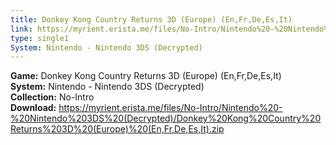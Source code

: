 ```yaml
---
title: Donkey Kong Country Returns 3D (Europe) (En,Fr,De,Es,It)
link: https://myrient.erista.me/files/No-Intro/Nintendo%20-%20Nintendo%203DS%20(Decrypted)/Donkey%20Kong%20Country%20Returns%203D%20(Europe)%20(En,Fr,De,Es,It).zip
type: single1
System: Nintendo - Nintendo 3DS (Decrypted)
---
```

<b>Game:</b> Donkey Kong Country Returns 3D (Europe) (En,Fr,De,Es,It)<br>
<b>System:</b> Nintendo - Nintendo 3DS (Decrypted)<br>
<b>Collection:</b> No-Intro<br>
<b>Download:</b> https://myrient.erista.me/files/No-Intro/Nintendo%20-%20Nintendo%203DS%20(Decrypted)/Donkey%20Kong%20Country%20Returns%203D%20(Europe)%20(En,Fr,De,Es,It).zip